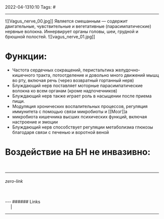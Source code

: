 2022-04-1310:10
Tags: #

---
![[Vagus_nerve_00.jpg]]
Является смешанным — содержит двигательные, чувствительные и вегетативные (парасимпатические) нервные волокна. Иннервирует органы головы, шеи, грудной и брюшной полостей.
![[vagus_nerve_01.jpg]]

# Функции:
-   Частота сердечных сокращений, перистальтика желудочно-кишечного тракта, потоотделение и довольно много движений мышц во рту, включая речь (через возвратный гортанный нерв)
-   Блуждающий нерв поставляет моторные парасимпатические волокна ко всем органам (кроме надпочечников)
-   Блуждающий нерв также играет роль в насыщении после приема пищи.
-   Модуляция хронических воспалительных процессов, регуляция иммунитета с помощью связи микробиоты и [[Мозг]]а
-   микробиота кишечника высших психических функций, включая настроение и эмоции
-   Блуждающий нерв способствует регуляции метаболизма глюкозы благодаря связи с печенью и воротной веной

# Воздействие на БН не инвазивно:



</br>

---
###### zero-link </br>

</br>
---
###### Links </br>
 &emsp; | &emsp; 


---